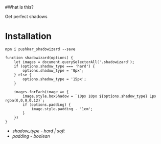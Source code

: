 #What is this?

Get perfect shadows

# Installation

`npm i pushkar_shadowizard --save`


```
function shadowizard(options) {
    let images = document.querySelectorAll('.shadowizard');
    if (options.shadow_type === 'hard') {
        options.shadow_type = '0px';
    } else {
        options.shadow_type = '15px';
    }

    images.forEach(image => {
        image.style.boxShadow = `10px 10px ${options.shadow_type} 1px rgba(0,0,0,0.12)`;
        if (options.padding) {
            image.style.padding - '1em';
        }
    })
}
```
* *shadow_type* - _hard | soft_
* *padding* - _boolean_